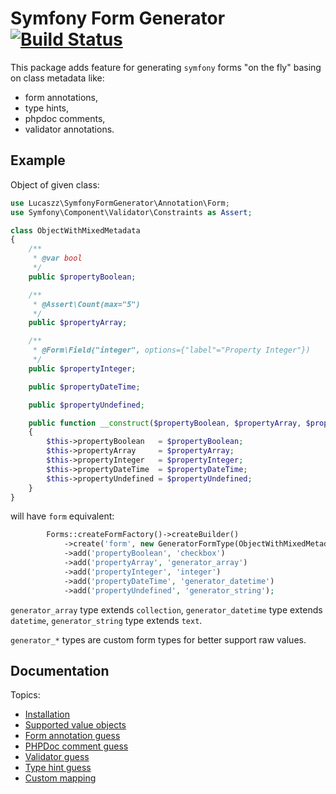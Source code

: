 # Symfony Form Generator [![Build Status](https://travis-ci.org/Lucaszz/SymfonyFormGenerator.svg?branch=master)](https://travis-ci.org/Lucaszz/SymfonyFormGenerator)

This package adds feature for generating `symfony` forms "on the fly" basing on class metadata like:
 - form annotations,
 - type hints,
 - phpdoc comments,
 - validator annotations.
 
## Example

Object of given class:

```php
use Lucaszz\SymfonyFormGenerator\Annotation\Form;
use Symfony\Component\Validator\Constraints as Assert;

class ObjectWithMixedMetadata
{
    /**
     * @var bool
     */
    public $propertyBoolean;

    /**
     * @Assert\Count(max="5")
     */
    public $propertyArray;

    /**
     * @Form\Field("integer", options={"label"="Property Integer"})
     */
    public $propertyInteger;

    public $propertyDateTime;

    public $propertyUndefined;

    public function __construct($propertyBoolean, $propertyArray, $propertyInteger, \DateTime $propertyDateTime, $propertyUndefined)
    {
        $this->propertyBoolean   = $propertyBoolean;
        $this->propertyArray     = $propertyArray;
        $this->propertyInteger   = $propertyInteger;
        $this->propertyDateTime  = $propertyDateTime;
        $this->propertyUndefined = $propertyUndefined;
    }
}
```

will have `form` equivalent:

```php
        Forms::createFormFactory()->createBuilder()
            ->create('form', new GeneratorFormType(ObjectWithMixedMetadata::class))
            ->add('propertyBoolean', 'checkbox')
            ->add('propertyArray', 'generator_array')
            ->add('propertyInteger', 'integer')
            ->add('propertyDateTime', 'generator_datetime')
            ->add('propertyUndefined', 'generator_string');
```
`generator_array` type extends `collection`,
`generator_datetime` type extends `datetime`,
`generator_string` type extends `text`.

`generator_*` types are custom form types for better support raw values.


## Documentation

Topics: 
- [Installation](https://github.com/Lucaszz/SymfonyFormGenerator/doc/installation.md)
- [Supported value objects](https://github.com/Lucaszz/SymfonyFormGenerator/doc/value_objects.md)
- [Form annotation guess](https://github.com/Lucaszz/SymfonyFormGenerator/doc/form_annotation_guess.md)
- [PHPDoc comment guess](https://github.com/Lucaszz/SymfonyFormGenerator/doc/phpdoc_comment_guess.md)
- [Validator guess](https://github.com/Lucaszz/SymfonyFormGenerator/doc/validator_guess.md)
- [Type hint guess](https://github.com/Lucaszz/SymfonyFormGenerator/doc/type_hint_guess.md)
- [Custom mapping](https://github.com/Lucaszz/SymfonyFormGenerator/doc/custom_mapping.md)